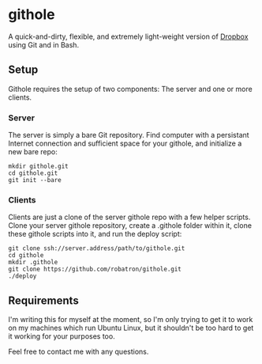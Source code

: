 # githole

A quick-and-dirty, flexible, and extremely light-weight version of [Dropbox](http://www.dropbox.com/) using Git and in Bash.

## Setup

Githole requires the setup of two components: The server and one or more clients.

### Server

The server is simply a bare Git repository. Find computer with a persistant Internet connection and sufficient space for your githole, and initialize a new bare repo:

    mkdir githole.git
    cd githole.git
    git init --bare

### Clients

Clients are just a clone of the server githole repo with a few helper scripts. Clone your server githole repository, create a .githole folder within it, clone these githole scripts into it, and run the deploy script:

    git clone ssh://server.address/path/to/githole.git
    cd githole
    mkdir .githole
    git clone https://github.com/robatron/githole.git
    ./deploy

## Requirements

I'm writing this for myself at the moment, so I'm only trying to get it to work on my machines which run Ubuntu Linux, but it shouldn't be too hard to get it working for your purposes too.

Feel free to contact me with any questions.

